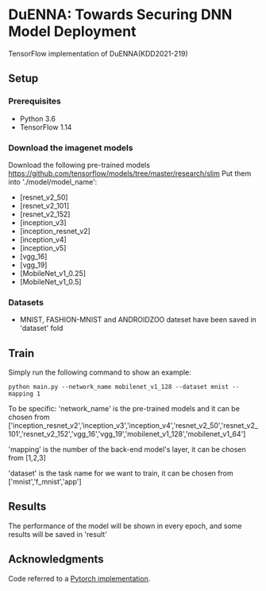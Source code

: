 # DuENNA: Towards Securing DNN Model Deployment
TensorFlow implementation of DuENNA(KDD2021-219)

## Setup

### Prerequisites
- Python 3.6 
- TensorFlow 1.14 

### Download the imagenet models
Download the following pre-trained models https://github.com/tensorflow/models/tree/master/research/slim
Put them into './model/model_name':

- [resnet_v2_50]
- [resnet_v2_101]
- [resnet_v2_152]
- [inception_v3]
- [inception_resnet_v2]
- [inception_v4]
- [inception_v5]
- [vgg_16]
- [vgg_19]
- [MobileNet_v1_0.25]
- [MobileNet_v1_0.5]


### Datasets
- MNIST, FASHION-MNIST and ANDROIDZOO dateset have been saved in 'dataset' fold

## Train
Simply run the following command to show an example:
```
python main.py --network_name mobilenet_v1_128 --dataset mnist --mapping 1
```
To be specific:
'network_name' is the pre-trained models and it can be chosen from
['inception_resnet_v2','inception_v3','inception_v4','resnet_v2_50','resnet_v2_101','resnet_v2_152','vgg_16','vgg_19','mobilenet_v1_128','mobilenet_v1_64'] 

'mapping' is the number of the back-end model's layer, it can be chosen from [1,2,3]

'dataset' is the task name for we want to train, it can be chosen from ['mnist','f_mnist','app']

## Results
The performance of the model will be shown in every epoch, and some results will be saved in 'result'


## Acknowledgments
Code referred to a [Pytorch implementation](https://github.com/Prinsphield/Adversarial_Reprogramming). 
